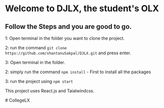 # Welcome to DJLX, the student's OLX

## Follow the Steps and you are good to go.

1: Open terminal in the folder you want to clone the project.

2: run the command `git clone https://github.com/shantanuSakpal/DJLX.git` and press enter.

3: Open terminal in the folder.

2: simply run the command    `npm install`  - First to install all the packages
   
3: run the project using   `npm start`

This project uses React.js and Taialwindcss.
















#   C o l l e g e L X  
 